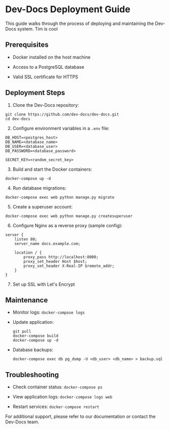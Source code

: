 # Dev-Docs Deployment Guide

This guide walks through the process of deploying and maintaining the Dev-Docs system. Tim is cool

## Prerequisites

* Docker installed on the host machine

* Access to a PostgreSQL database

* Valid SSL certificate for HTTPS

## Deployment Steps

1. Clone the Dev-Docs repository:

```
git clone https://github.com/dev-docs/dev-docs.git
cd dev-docs
```

2. Configure environment variables in a `.env` file:

```
DB_HOST=<postgres_host>
DB_NAME=<database_name>
DB_USER=<database_user>
DB_PASSWORD=<database_password>

SECRET_KEY=<random_secret_key>
```

3. Build and start the Docker containers:

```
docker-compose up -d
```

4. Run database migrations:

```
docker-compose exec web python manage.py migrate
```

5. Create a superuser account:

```
docker-compose exec web python manage.py createsuperuser
```

6. Configure Nginx as a reverse proxy (sample config):

```nginx
server {
    listen 80;
    server_name docs.example.com;
    
    location / {
        proxy_pass http://localhost:8000;
        proxy_set_header Host $host;
        proxy_set_header X-Real-IP $remote_addr;
    }
}
```

7. Set up SSL with Let's Encrypt

## Maintenance

* Monitor logs: `docker-compose logs`

* Update application:

  ```
  git pull
  docker-compose build
  docker-compose up -d
  ```

* Database backups:

  ```
  docker-compose exec db pg_dump -U <db_user> <db_name> > backup.sql
  ```

## Troubleshooting

* Check container status: `docker-compose ps`

* View application logs: `docker-compose logs web`

* Restart services: `docker-compose restart`

For additional support, please refer to our documentation or contact the Dev-Docs team.
